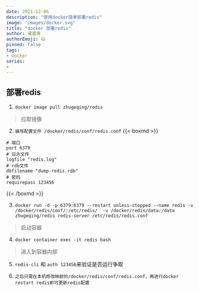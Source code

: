 ```yaml
---
date: 2021-12-06
description: "使用docker简单部署redis"
image: "images/docker.svg"
title: "docker 部署redis"
author: 诸葛青
authorEmoji: 😃
pinned: false
tags:
- docker
series:
- 
---
```


## 部署redis
1. `docker image pull zhugeqing/redis`
> 拉取镜像

2. `编写配置文件 /docker/redis/conf/redis.conf` 
{{< boxmd >}}
```
# 端口
port 6379
# 日志文件
logfile "redis.log"
# rdb文件
dbfilename "dump-redis.rdb" 
# 密码
requirepass 123456 
```
{{< /boxmd >}}


3. `docker run -d -p 6379:6379 --restart unless-stopped --name redis -v /docker/redis/conf/:/etc/redis/  -v /docker/redis/data:/data zhugeqing/redis redis-server /etc/redis/redis.conf`
> 启动容器

4. `docker container exec -it redis bash`
> 进入到容器内部

5. `redis-cli` 和 `auth 123456`来验证是否运行争取

6. `之后只需在本机修改映射的/docker/redis/conf/redis.conf，再进行docker restart redis即可更新redis配置`

